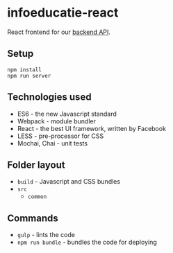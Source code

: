 # infoeducatie-react

React frontend for our [backend API](https://github.com/infoeducatie/infoeducatie-api).

## Setup

```
npm install
npm run server
```

## Technologies used

- ES6 - the new Javascript standard
- Webpack - module bundler
- React - the best UI framework, written by Facebook
- LESS - pre-processor for CSS
- Mochai, Chai - unit tests

## Folder layout

- `build` - Javascript and CSS bundles
- `src`
  - `common`

## Commands

- `gulp` - lints the code
- `npm run bundle` - bundles the code for deploying
